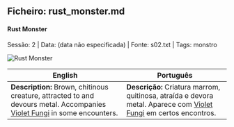 ## Ficheiro: rust_monster.md

#### Rust Monster

Sessão: 2 | Data: (data não especificada) | Fonte: s02.txt | Tags: monstro

![Rust Monster](monster_blank.png)

| English | Português |
|---------|-----------|
| **Description:** Brown, chitinous creature, attracted to and devours metal. Accompanies [Violet Fungi](violet_fungi.md) in some encounters. | **Descrição:** Criatura marrom, quitinosa, atraída e devora metal. Aparece com [Violet Fungi](violet_fungi.md) em certos encontros. |




















